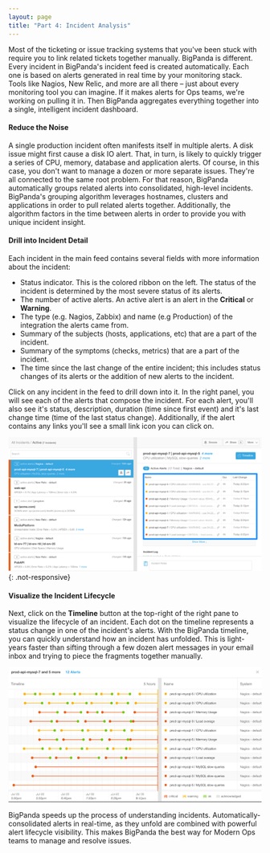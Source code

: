 ```yaml
---
layout: page
title: "Part 4: Incident Analysis"
---
```


Most of the ticketing or issue tracking systems that you've been stuck with require you to link related tickets together manually. BigPanda is different. Every incident in BigPanda's incident feed is created automatically. Each one is based on alerts generated in real time by your monitoring stack. Tools like Nagios, New Relic, and more are all there – just about every monitoring tool you can imagine. If it makes alerts for Ops teams, we're working on pulling it in. Then BigPanda aggregates everything together into a single, intelligent incident dashboard.

#### Reduce the Noise
A single production incident often manifests itself in multiple alerts. A disk issue might first cause a disk IO alert. That, in turn, is likely to quickly trigger a series of CPU, memory, database and application alerts. Of course, in this case, you don't want to manage a dozen or more separate issues. They're all connected to the same root problem. For that reason, BigPanda automatically groups related alerts into consolidated, high-level incidents. BigPanda's grouping algorithm leverages hostnames, clusters and applications in order to pull related alerts together. Additionally, the algorithm factors in the time between alerts in order to provide you with unique incident insight.


#### Drill into Incident Detail
Each incident in the main feed contains several fields with more information about the incident:

* Status indicator. This is the colored ribbon on the left. The status of the incident is determined by the most severe status of its alerts.
* The number of active alerts. An active alert is an alert in the <strong>Critical</strong> or <strong>Warning</strong>.
* The type (e.g. Nagios, Zabbix) and name (e.g Production) of the integration the alerts came from.
* Summary of the subjects (hosts, applications, etc) that are a part of the incident.
* Summary of the symptoms (checks, metrics) that are a part of the incident.
* The time since the last change of the entire incident; this includes status changes of its alerts or the addition of new alerts to the incident.

Click on any incident in the feed to drill down into it. In the right panel, you will see each of the alerts that compose the incident. For each alert, you'll also see it's status, description, duration (time since first event) and it's last change time (time of the last status change). Additionally, if the alert contains any links you'll see a small link icon you can click on.

![IncidentAnalysis](/media/IncidentAnalysis.png)
{: .not-responsive}

#### Visualize the Incident Lifecycle
Next, click on the <strong>Timeline</strong> button at the top-right of the right pane to visualize the lifecycle of an incident. Each dot on the timeline represents a status change in one of the incident's alerts. With the BigPanda timeline, you can quickly understand how an incident has unfolded. This is light-years faster than sifting through a few dozen alert messages in your email inbox and trying to piece the fragments together manually.

![Lifecycle](/media/LifeCycle.png)

BigPanda speeds up the process of understanding incidents. Automatically-consolidated alerts in real-time, as they unfold are combined with powerful alert lifecycle visibility. This makes BigPanda the best way for Modern Ops teams to manage and resolve issues.

